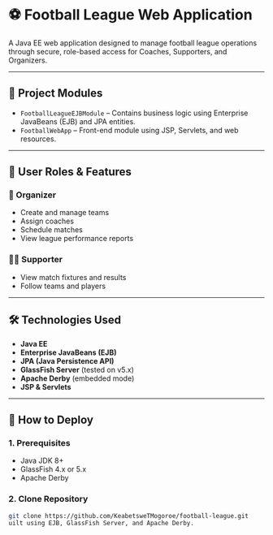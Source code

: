 # ⚽ Football League Web Application

A Java EE web application designed to manage football league operations through secure, role-based access for Coaches, Supporters, and Organizers.

---

## 📂 Project Modules

- `FootballLeagueEJBModule` – Contains business logic using Enterprise JavaBeans (EJB) and JPA entities.
- `FootballWebApp` – Front-end module using JSP, Servlets, and web resources.

---

## 👥 User Roles & Features

### 👔 Organizer
- Create and manage teams
- Assign coaches
- Schedule matches
- View league performance reports


### 🙋‍♂️ Supporter
- View match fixtures and results
- Follow teams and players

---

## 🛠️ Technologies Used

- **Java EE**
- **Enterprise JavaBeans (EJB)**
- **JPA (Java Persistence API)**
- **GlassFish Server** (tested on v5.x)
- **Apache Derby** (embedded mode)
- **JSP & Servlets**

---

## 🚀 How to Deploy

### 1. Prerequisites
- Java JDK 8+
- GlassFish 4.x or 5.x
- Apache Derby

### 2. Clone Repository
```bash
git clone https://github.com/KeabetsweTMogoroe/football-league.git
uilt using EJB, GlassFish Server, and Apache Derby.
